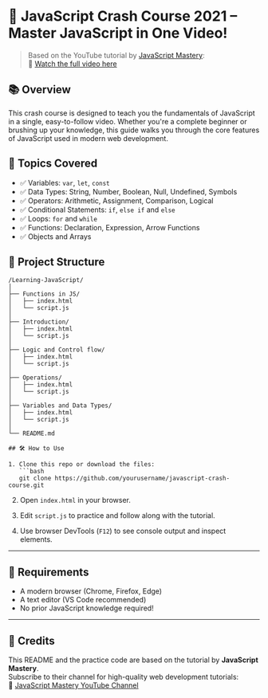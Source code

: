 # 🚀 JavaScript Crash Course 2021 – Master JavaScript in One Video!

> Based on the YouTube tutorial by [JavaScript Mastery](https://www.youtube.com/c/JavaScriptMastery):  
> 🎥 [Watch the full video here](https://youtu.be/g7T23Xzys-A?si=1ktBlpMZt_dDg8yR)

## 📚 Overview

This crash course is designed to teach you the fundamentals of JavaScript in a single, easy-to-follow video. Whether you're a complete beginner or brushing up your knowledge, this guide walks you through the core features of JavaScript used in modern web development.

## 🧠 Topics Covered

- ✅ Variables: `var`, `let`, `const`
- ✅ Data Types: String, Number, Boolean, Null, Undefined, Symbols
- ✅ Operators: Arithmetic, Assignment, Comparison, Logical
- ✅ Conditional Statements: `if`, `else if` and `else`
- ✅ Loops: `for` and `while`
- ✅ Functions: Declaration, Expression, Arrow Functions
- ✅ Objects and Arrays

## 📁 Project Structure

```text
/Learning-JavaScript/
│
├── Functions in JS/
│   ├── index.html
│   └── script.js
│
├── Introduction/
│   ├── index.html
│   └── script.js
│
├── Logic and Control flow/
│   ├── index.html
│   └── script.js
│
├── Operations/
│   ├── index.html
│   └── script.js
│
├── Variables and Data Types/
│   ├── index.html
│   └── script.js
│
└── README.md

## 🛠️ How to Use

1. Clone this repo or download the files:
   ```bash
   git clone https://github.com/yourusername/javascript-crash-course.git
   ```

2. Open `index.html` in your browser.

3. Edit `script.js` to practice and follow along with the tutorial.

4. Use browser DevTools (`F12`) to see console output and inspect elements.

---

## 📌 Requirements

- A modern browser (Chrome, Firefox, Edge)
- A text editor (VS Code recommended)
- No prior JavaScript knowledge required!

---

## 🙌 Credits

This README and the practice code are based on the tutorial by **JavaScript Mastery**.  
Subscribe to their channel for high-quality web development tutorials:  
🔗 [JavaScript Mastery YouTube Channel](https://www.youtube.com/c/JavaScriptMastery)
